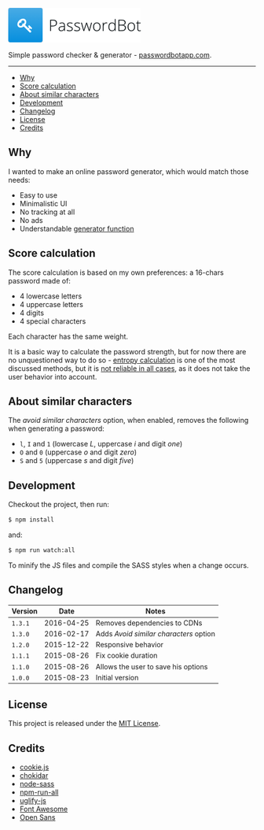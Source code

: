 ![PasswordBot](logo.png)

Simple password checker & generator - [passwordbotapp.com](http://passwordbotapp.com).

---

* [Why](#why)
* [Score calculation](#score-calculation)
* [About similar characters](#about-similar-characters)
* [Development](#development)
* [Changelog](#changelog)
* [License](#license)
* [Credits](#credits)

## Why

I wanted to make an online password generator, which would match those needs:

* Easy to use
* Minimalistic UI
* No tracking at all
* No ads
* Understandable [generator function](assets/js/src/generator.js)

## Score calculation

The score calculation is based on my own preferences: a 16-chars password made of:

* 4 lowercase letters
* 4 uppercase letters
* 4 digits
* 4 special characters

Each character has the same weight.

It is a basic way to calculate the password strength, but for now there are no unquestioned way to do so - [entropy calculation](https://en.wikipedia.org/wiki/Password_strength#Entropy_as_a_measure_of_password_strength) is one of the most discussed methods, but it is [not reliable in all cases](https://diogomonica.com/posts/password-security-why-the-horse-battery-staple-is-not-correct/), as it does not take the user behavior into account.

## About similar characters

The *avoid similar characters* option, when enabled, removes the following when generating a password:

* `l`, `I` and `1` (lowercase *L*, uppercase *i* and digit *one*)
* `O` and `0` (uppercase *o* and digit *zero*)
* `S` and `5` (uppercase *s* and digit *five*)

## Development

Checkout the project, then run:

```bash
$ npm install
```

and:

```bash
$ npm run watch:all
```

To minify the JS files and compile the SASS styles when a change occurs.

## Changelog

| Version | Date | Notes |
| --- | --- | --- |
| `1.3.1` | 2016-04-25 | Removes dependencies to CDNs |
| `1.3.0` | 2016-02-17 | Adds *Avoid similar characters* option |
| `1.2.0` | 2015-12-22 | Responsive behavior |
| `1.1.1` | 2015-08-26 | Fix cookie duration |
| `1.1.0` | 2015-08-26 | Allows the user to save his options |
| `1.0.0` | 2015-08-23 | Initial version |

## License

This project is released under the [MIT License](license).

## Credits

* [cookie.js](https://github.com/js-coder/cookie.js)
* [chokidar](https://github.com/kimmobrunfeldt/chokidar-cli)
* [node-sass](https://github.com/sass/node-sass)
* [npm-run-all](https://github.com/mysticatea/npm-run-all)
* [uglify-js](https://github.com/mishoo/UglifyJS2)
* [Font Awesome](http://fontawesome.io/)
* [Open Sans](http://www.opensans.com/)
